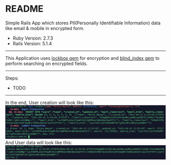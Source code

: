 # README

Simple Rails App which stores PII(Personally Identifiable Information) data like email & mobile in encrypted form.

* Ruby Version: 2.7.3
* Rails Version: 5.1.4

---
This Application uses [lockbox gem](https://github.com/ankane/lockbox) for encryption and [blind_index gem](https://github.com/ankane/blind_index) to perform searching on encrypted fields.

---
Steps:

* TODO

---
In the end,
User creation will look like this:
![User Creation Image](public/screenshots/UserCreation.png?raw=true "User Creation")
And User data will look like this:
![User Data In DB Image](public/screenshots/UserInDB.png?raw=true "User Data In DB")